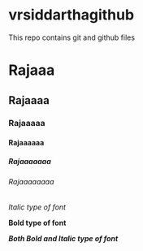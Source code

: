 # vrsiddarthagithub
This repo contains git and github files

# Rajaaa
## Rajaaaa
### Rajaaaaa
#### Rajaaaaaa
##### Rajaaaaaaa
###### Rajaaaaaaaa

*Italic type of font*

**Bold type of font**

***Both Bold and Italic type of font***
